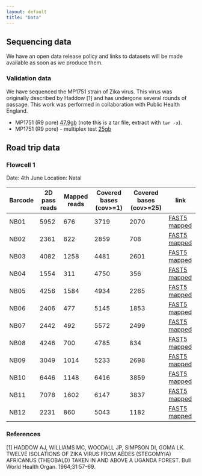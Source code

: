 ```yaml
---
layout: default
title: "Data"
---
```


## Sequencing data

We have an open data release policy and links to datasets will be made available
as soon as we produce them.

### Validation data

We have sequenced the MP1751 strain of Zika virus. This virus was
originally described by Haddow [1] and has undergone several rounds
of passage. This work was performed in collaboration with
Public Health England.

  - MP1751 (R9 pore) <a href="http://s3.climb.ac.uk/nanopore/Zika_MP1751_PHE_Long_R9_2D.tgz">47.9gb</a> (note this is a tar file, extract with ``tar -x``).
  - MP1751 (R9 pore) - multiplex test <a href="http://s3.climb.ac.uk/nanopore/R9_MinKNOW_0.51_PHE_amplicons_lambda_barcoded_demultiplexed_pass.tar">25gb</a>

## Road trip data

### Flowcell 1

Date: 4th June
Location: Natal

| Barcode | 2D pass reads | Mapped reads | Covered bases (cov>=1) | Covered bases (cov>=25) | link |
|--------|-------|--------|--------|--------|------|
| NB01  |  5952  |  676  |  3719  |  2070  | <a href="http://s3.climb.ac.uk/nanopore/zika_flowcell1_12plex_NB01.tar">FAST5 mapped</a> |
| NB02  |  2361  |  822  |  2859  |  708  | <a href="http://s3.climb.ac.uk/nanopore/zika_flowcell1_12plex_NB02.tar">FAST5 mapped</a> |
| NB03  |  4082  |  1258  |  4481  |  2601  | <a href="http://s3.climb.ac.uk/nanopore/zika_flowcell1_12plex_NB03.tar">FAST5 mapped</a> |
| NB04  |  1554  |  311  |  4750  |  356  | <a href="http://s3.climb.ac.uk/nanopore/zika_flowcell1_12plex_NB04.tar">FAST5 mapped</a> |
| NB05  |  4256  |  1584  |  4934  |  2265  | <a href="http://s3.climb.ac.uk/nanopore/zika_flowcell1_12plex_NB05.tar">FAST5 mapped</a> |
| NB06  |  2406  |  477  |  5145  |  1853  | <a href="http://s3.climb.ac.uk/nanopore/zika_flowcell1_12plex_NB06.tar">FAST5 mapped</a> |
| NB07  |  2442  |  492  |  5572  |  2499  | <a href="http://s3.climb.ac.uk/nanopore/zika_flowcell1_12plex_NB07.tar">FAST5 mapped</a> |
| NB08  |  4246  |  700  |  4785  |  834  | <a href="http://s3.climb.ac.uk/nanopore/zika_flowcell1_12plex_NB08.tar">FAST5 mapped</a> |
| NB09  |  3049  |  1014  |  5233  |  2698  | <a href="http://s3.climb.ac.uk/nanopore/zika_flowcell1_12plex_NB09.tar">FAST5 mapped</a> |
| NB10  |  6446  |  1148  |  6416  |  3859  | <a href="http://s3.climb.ac.uk/nanopore/zika_flowcell1_12plex_NB10.tar">FAST5 mapped</a> |
| NB11  |  7078  |  1602  |  6147  |  3837  | <a href="http://s3.climb.ac.uk/nanopore/zika_flowcell1_12plex_NB11.tar">FAST5 mapped</a> |
| NB12  |  2231  |  860  |  5043  |  1182  | <a href="http://s3.climb.ac.uk/nanopore/zika_flowcell1_12plex_NB12.tar">FAST5 mapped</a> |

### References

[1] HADDOW AJ, WILLIAMS MC, WOODALL JP, SIMPSON DI, GOMA LK. TWELVE ISOLATIONS OF ZIKA VIRUS FROM AEDES (STEGOMYIA) AFRICANUS (THEOBALD) TAKEN IN AND ABOVE A UGANDA FOREST. Bull World Health Organ. 1964;31:57–69. 

